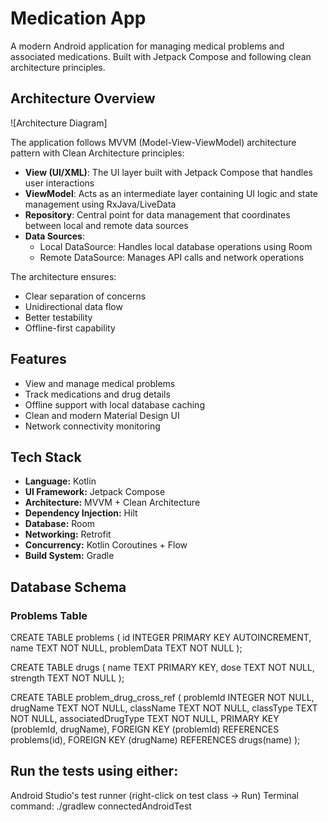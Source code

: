 # Medication App

A modern Android application for managing medical problems and associated medications. Built with Jetpack Compose and following clean architecture principles.

## Architecture Overview

![Architecture Diagram]

The application follows MVVM (Model-View-ViewModel) architecture pattern with Clean Architecture principles:

- **View (UI/XML)**: The UI layer built with Jetpack Compose that handles user interactions
- **ViewModel**: Acts as an intermediate layer containing UI logic and state management using RxJava/LiveData
- **Repository**: Central point for data management that coordinates between local and remote data sources
- **Data Sources**:
  - Local DataSource: Handles local database operations using Room
  - Remote DataSource: Manages API calls and network operations

The architecture ensures:
- Clear separation of concerns
- Unidirectional data flow
- Better testability
- Offline-first capability

## Features

- View and manage medical problems
- Track medications and drug details
- Offline support with local database caching
- Clean and modern Material Design UI
- Network connectivity monitoring

## Tech Stack

- **Language:** Kotlin
- **UI Framework:** Jetpack Compose
- **Architecture:** MVVM + Clean Architecture
- **Dependency Injection:** Hilt
- **Database:** Room
- **Networking:** Retrofit
- **Concurrency:** Kotlin Coroutines + Flow
- **Build System:** Gradle

## Database Schema

### Problems Table

CREATE TABLE problems (
    id INTEGER PRIMARY KEY AUTOINCREMENT,
    name TEXT NOT NULL,
    problemData TEXT NOT NULL
);

CREATE TABLE drugs (
    name TEXT PRIMARY KEY,
    dose TEXT NOT NULL,
    strength TEXT NOT NULL
);

CREATE TABLE problem_drug_cross_ref (
    problemId INTEGER NOT NULL,
    drugName TEXT NOT NULL,
    className TEXT NOT NULL,
    classType TEXT NOT NULL,
    associatedDrugType TEXT NOT NULL,
    PRIMARY KEY (problemId, drugName),
    FOREIGN KEY (problemId) REFERENCES problems(id),
    FOREIGN KEY (drugName) REFERENCES drugs(name)
);


Run the tests using either:
----------------------------------
Android Studio's test runner (right-click on test class → Run)
Terminal command: ./gradlew connectedAndroidTest



